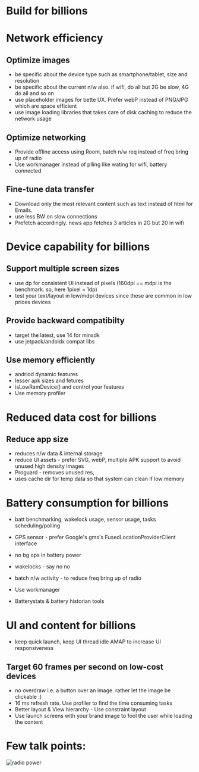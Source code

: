 # Build for billions

# Network efficiency
## Optimize images 
  * be specific about the device type such as smartphone/tablet, size and resolution
  * be specific about the current n/w also. if wifi, do all but 2G be slow, 4G do all and so on
  * use placeholder images for bette UX. Prefer webP instead of PNG/JPG which are space efficient
  * use image loading libraries that takes care of disk caching to reduce the network usage
## Optimize networking
  * Provide offline access using Room, batch n/w req instead of freq bring up of radio
  * Use workmanager instead of plling like wating for wifi, battery connected
## Fine-tune data transfer
  * Download only the most relevant content such as text instead of html for Emails. 
  * use less BW on slow connections
  * Prefetch accordingly. news app fetches 3 articles in 2G but 20 in wifi
  
# Device capability for billions
## Support multiple screen sizes
  * use dp for consistent UI instead of pixels (160dpi == mdpi is the benchmark. so, here 1pixel = 1dp)
  * test your text/layout in low/mdpi devices since these are common in low prices devices
## Provide backward compatibilty
  * target the latest, use 14 for minsdk
  * use jetpack/andoidx compat libs
## Use memory efficiently
  * andriod dynamic features
  * lesser apk sizes and fetures
  * isLowRamDevice() and control your features
  * Use memory profiler
  
# Reduced data cost for billions
## Reduce app size
  * reduces n/w data & internal storage
  * reduce UI assets - prefer SVG, webP, multiple APK support to avoid unused high density images
  * Proguard - removes unused res, 
  * uses cache dir for temp data so that system can clean if low memory

# Battery consumption for billions
  * batt benchmarking, wakelock usage, sensor usage, tasks scheduling/polling
  
  * GPS sensor - prefer Google's gms's FusedLocationProviderClient interface
  * no bg ops in battery power
  * wakelocks - say no no
  * batch n/w activity - to reduce freq bring up of radio
  * Use workmanager
  * Batterystats & battery historian tools

# UI and content for billions
  * keep quick launch, keep UI thread idle AMAP to increase UI responsiveness
## Target 60 frames per second on low-cost devices
  * no overdraw i.e. a button over an image. rather let the image be clickable :)
  * 16 ms refresh rate. Use profiler to find the time consuming tasks
  * Better layout & View hierarchy - Use constraint layout
  * Use launch screens with your brand image to fool the user while loading the content


# Few talk points:

![radio power](https://developer.android.com/images/efficient-downloads/mobile_radio_state_machine.png)

